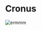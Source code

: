 # Cronus
![ermmm]([https://myoctocat.com/assets/images/base-octocat.svg](https://www.ermbot.xyz/assets/images/logo.svg))
